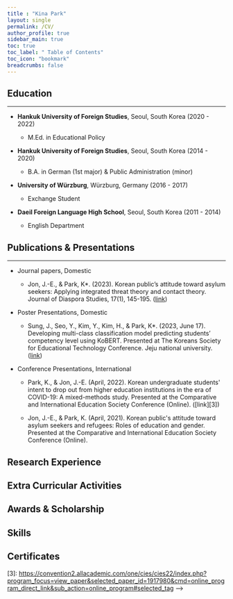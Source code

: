 ```yaml
---
title : "Kina Park"
layout: single
permalink: /CV/
author_profile: true
sidebar_main: true
toc: true 
toc_label: " Table of Contents"
toc_icon: "bookmark"
breadcrumbs: false
--- 
```


## Education
- - -
* **Hankuk University of Foreign Studies**, Seoul, South Korea (2020 - 2022)
    * M.Ed. in Educational Policy

* **Hankuk University of Foreign Studies**, Seoul, South Korea (2014 - 2020)
    * B.A. in German (1st major) & Public Administration (minor)  
                                                       
* **University of Würzburg**, Würzburg, Germany (2016 - 2017)
    * Exchange Student                                                                                         

* **Daeil Foreign Language High School**, Seoul, South Korea (2011 - 2014)
    * English Department


## Publications & Presentations
- - -
* Journal papers, Domestic
    * Jon, J.-E., & Park, K*. (2023). Korean public’s attitude toward asylum seekers: Applying integrated threat theory and contact theory. Journal of Diaspora Studies, 17(1), 145-195. ([link][1])

* Poster Presentations, Domestic
    * Sung, J., Seo, Y., Kim, Y., Kim, H., & Park, K*. (2023, June 17). Developing multi-class classification model predicting students’ competency level using KoBERT. Presented at The Koreans Society for Educational Technology Conference. Jeju national university.([link][2])

* Conference Presentations, International 
    * Park, K., & Jon, J.-E. (April, 2022). Korean undergraduate students' intent to drop out from higher education institutions in the era of COVID-19: A mixed-methods study. Presented at the Comparative and International Education Society Conference (Online). ([link][3])

    * Jon, J.-E., & Park, K. (April, 2021). Korean public's attitude toward asylum seekers and refugees: Roles of education and gender. Presented at the Comparative and International Education Society Conference (Online).


## Research Experience

## Extra Curricular Activities

## Awards & Scholarship

## Skills

## Certificates


[1]: https://www.kci.go.kr/kciportal/ci/sereArticleSearch/ciSereArtiView.kci?sereArticleSearchBean.artiId=ART002966352
[2]: https://www.kset.or.kr/conference/66/index.php?hCode=PROGRAM_03_01&program=P
[3]: https://convention2.allacademic.com/one/cies/cies22/index.php?program_focus=view_paper&selected_paper_id=1917980&cmd=online_program_direct_link&sub_action=online_program#selected_tag -->

